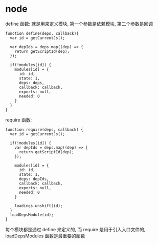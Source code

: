  # node

define 函数: 就是用来定义模块, 第一个参数是依赖模块, 第二个参数是回调
```
function define(deps, callback){
  var id = getCurrentJs();

  var depIds = deps.map((dep) => {
    return getScriptId(dep);
  });

  if(!modules[id]) {
    modules[id] = {
      id: id,
      state: 1,
      deps: deps,
      callback: callback,
      exports: null,
      needed: 0
    }
  }
}
```

require 函数:
```
function require(deps, callback) {
  var id = getCurrentJs();

  if(!modules[id]) {
    var depIds = deps.map((dep) => {
      return getScriptId(dep);
    });

    modules[id] = {
      id: id,
      state: 1,
      deps: depIds,
      callback: callback,
      exports: null,
      needed: 0
    }

    loadings.unshift(id);
  }
  loadDepsModule(id);
}
```
每个模块都是通过 define 来定义的, 而 require 是用于引入入口文件的, loadDepsModules 函数是最重要的函数